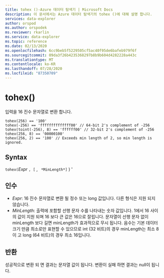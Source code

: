```yaml
---
title: tohex ()-Azure 데이터 탐색기 | Microsoft Docs
description: 이 문서에서는 Azure 데이터 탐색기의 tohex ()에 대해 설명 합니다.
services: data-explorer
author: orspod
ms.author: orspodek
ms.reviewer: rkarlin
ms.service: data-explorer
ms.topic: reference
ms.date: 02/13/2020
ms.openlocfilehash: 6cc9beb5f5229505cf5ac40f95de6bafeb979f6f
ms.sourcegitcommit: 09da3f26b4235368297b8b9b604d4282228a443c
ms.translationtype: MT
ms.contentlocale: ko-KR
ms.lasthandoff: 07/28/2020
ms.locfileid: "87350709"
---
```

# <a name="tohex"></a>tohex()

입력을 16 진수 문자열로 변환 합니다.

```kusto
tohex(256) == '100'
tohex(-256) == 'ffffffffffffff00' // 64-bit 2's complement of -256
tohex(toint(-256), 8) == 'ffffff00' // 32-bit 2's complement of -256
tohex(256, 8) == '00000100'
tohex(256, 2) == '100' // Exceeds min length of 2, so min length is ignored.
```

## <a name="syntax"></a>Syntax

`tohex(`*Expr* `, [` , ` *MinLength*]` ) '

## <a name="arguments"></a>인수

* *Expr*: 16 진수 문자열로 변환 될 정수 또는 long 값입니다.  다른 형식은 지원 되지 않습니다.
* *MinLength*: 출력에 포함할 선행 문자 수를 나타내는 숫자 값입니다.  1에서 16 사이의 값이 지원 되며 16 보다 큰 값은 16으로 잘립니다.  문자열이 선행 문자 없이 minLength 보다 길면 minLength가 효과적으로 무시 됩니다.  음수는 기본 데이터 크기 만큼 최소로만 표현할 수 있으므로 int (32 비트)의 경우 minLength는 최소 8이 고 long (64 비트)의 경우 최소 16입니다.

## <a name="returns"></a>반환

성공적으로 변환 되 면 결과는 문자열 값이 됩니다.
변환이 실패 하면 결과는 null이 됩니다.